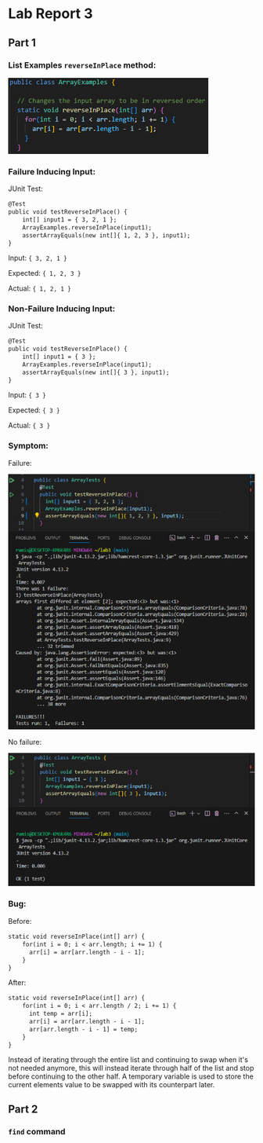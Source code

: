 # Lab Report 3

## Part 1

### **List Examples `reverseInPlace` method:**

![Image](../labreport3-images/reverseInPlace.png)

### Failure Inducing Input:

JUnit Test:
```
@Test 
public void testReverseInPlace() {
    int[] input1 = { 3, 2, 1 };
    ArrayExamples.reverseInPlace(input1);
    assertArrayEquals(new int[]{ 1, 2, 3 }, input1);
}
```
Input: `{ 3, 2, 1 }`

Expected:   `{ 1, 2, 3 }`

Actual:     `{ 1, 2, 1 }`

### Non-Failure Inducing Input:

JUnit Test:
```
@Test 
public void testReverseInPlace() {
    int[] input1 = { 3 };
    ArrayExamples.reverseInPlace(input1);
    assertArrayEquals(new int[]{ 3 }, input1);
}
```

Input: `{ 3 }`

Expected:   `{ 3 }`

Actual:     `{ 3 }`

### Symptom:

Failure:

![Image](../labreport3-images/failure.png)

No failure:

![Image](../labreport3-images/noFailure.png)

### Bug:

Before:

```
static void reverseInPlace(int[] arr) {
    for(int i = 0; i < arr.length; i += 1) {
      arr[i] = arr[arr.length - i - 1];
    }
}
```

After:

```
static void reverseInPlace(int[] arr) {
    for(int i = 0; i < arr.length / 2; i += 1) {
      int temp = arr[i];
      arr[i] = arr[arr.length - i - 1];
      arr[arr.length - i - 1] = temp;
    }
}
```

Instead of iterating through the entire list and continuing to swap when it's not needed anymore, this will instead iterate through half of the list and stop before continuing to the other half. A temporary variable is used to store the current elements value to be swapped with its counterpart later.

## Part 2

### `find` command
